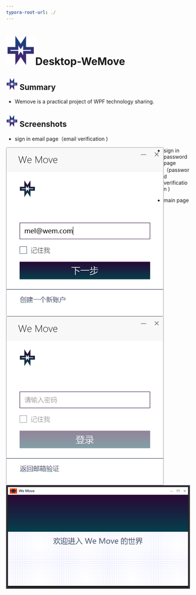 ```yaml
---
typora-root-url: ./
---
```




# <img src="/docs/resource/readme.image/log.png" alt="email" style="zoom:20%;" />Desktop-WeMove

## <img src="/docs/resource/readme.image/log.png" alt="email" style="zoom:8%;" /> Summary

- Wemove is a practical project of WPF technology sharing.



## <img src="/docs/resource/readme.image/log.png" alt="email" style="zoom:8%;" /> Screenshots

- sign in email page（email verification )

<img src="/docs/resource/readme.image/signin.png" alt="email" style="zoom:100%;" align='left'/>

- sign in password page（password verification )

<img src="/docs/resource/readme.image/signinpwd.png" alt="password" align='left' style="zoom:100%;" />

- main page

<img src="/docs/resource/readme.image/main.png" alt="main" align='left' style="zoom:100%;" />





